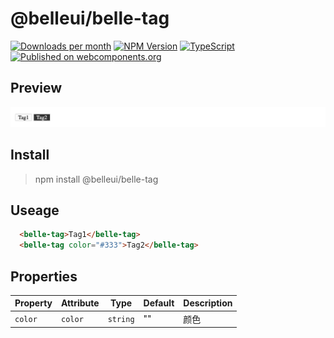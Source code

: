 [](#belleuibelle-tag)

# @belleui/belle-tag

<p>
		<a href="https://npmcharts.com/compare/@belleui/belle-tag?minimal=true"><img alt="Downloads per month" src="https://img.shields.io/npm/dm/@belleui/belle-tag.svg" height="20"/></a>
<a href="https://www.npmjs.com/package/@belleui/belle-tag"><img alt="NPM Version" src="https://img.shields.io/npm/v/@belleui/belle-tag.svg" height="20"/></a>
<a href="https://github.com/belleui/belleui/blob/master/packages/belle-tag"><img alt="TypeScript" src="https://img.shields.io/npm/types/@belleui/belle-tag" height="20"/></a>
<a href="https://www.webcomponents.org/element/@belleui/belle-tag"><img alt="Published on webcomponents.org" src="https://img.shields.io/badge/webcomponents.org-published-blue.svg" height="20"/></a>
	</p>



[](#preview)

## Preview

![screent shot](./image/screenshot.png)


[](#install)

## Install

> npm install @belleui/belle-tag


[](#useage)

## Useage

```html
  <belle-tag>Tag1</belle-tag>
  <belle-tag color="#333">Tag2</belle-tag>
```

[](#properties)

## Properties

| Property | Attribute | Type     | Default | Description |
|----------|-----------|----------|---------|-------------|
| `color`  | `color`   | `string` | ""      | 颜色          |

